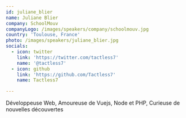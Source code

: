 ```yaml
---
id: juliane_blier
name: Juliane Blier
company: SchoolMouv
companyLogo: /images/speakers/company/schoolmouv.jpg
country: 'Toulouse, France'
photo: /images/speakers/juliane_blier.jpg
socials:
  - icon: twitter
    link: 'https://twitter.com/tactless7'
    name: '@tactless7'
  - icon: github
    link: 'https://github.com/Tactless7'
    name: Tactless7

---
```


Développeuse Web, Amoureuse de Vuejs, Node et PHP, Curieuse de nouvelles découvertes
